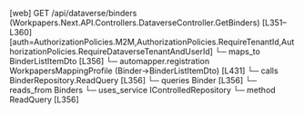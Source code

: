 [web] GET /api/dataverse/binders  (Workpapers.Next.API.Controllers.DataverseController.GetBinders)  [L351–L360] [auth=AuthorizationPolicies.M2M,AuthorizationPolicies.RequireTenantId,AuthorizationPolicies.RequireDataverseTenantAndUserId]
  └─ maps_to BinderListItemDto [L356]
    └─ automapper.registration WorkpapersMappingProfile (Binder->BinderListItemDto) [L431]
  └─ calls BinderRepository.ReadQuery [L356]
  └─ queries Binder [L356]
    └─ reads_from Binders
  └─ uses_service IControlledRepository<Binder>
    └─ method ReadQuery [L356]


